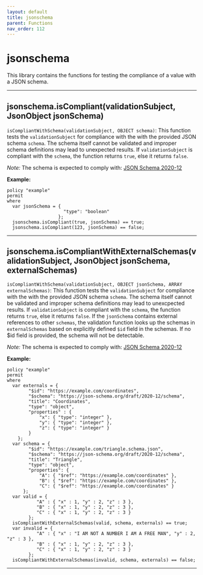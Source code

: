 ```yaml
---
layout: default
title: jsonschema
parent: Functions
nav_order: 112
---
```

# jsonschema

This library contains the functions for testing the compliance of a value with a JSON schema.



---

## jsonschema.isCompliant(validationSubject, JsonObject jsonSchema)

```isCompliantWithSchema(validationSubject, OBJECT schema)```:
This function tests the ```validationSubject``` for compliance with the with the provided JSON schema
```schema```.
The schema itself cannot be validated and improper schema definitions may lead to unexpected results.
If ```validationSubject``` is compliant with the ```schema```, the function returns ```true```,
else it returns ```false```.

*Note:* The schema is expected to comply with: [JSON Schema 2020-12](https://json-schema.org/draft/2020-12)

**Example:**
```
policy "example"
permit
where
  var jsonSchema = {
                     "type": "boolean"
                   };
  jsonschema.isCompliant(true, jsonSchema) == true;
  jsonschema.isCompliant(123, jsonSchema) == false;
```


---

## jsonschema.isCompliantWithExternalSchemas(validationSubject, JsonObject jsonSchema, externalSchemas)

```isCompliantWithSchema(validationSubject, OBJECT jsonSchema, ARRAY externalSchemas)```:
This function tests the ```validationSubject``` for compliance with the with the provided JSON schema
```schema```.
The schema itself cannot be validated and improper schema definitions may lead to unexcpected results.
If ```validationSubject``` is compliant with the ```schema```, the function returns ```true```,
else it returns ```false```.
If the ```jsonSchema``` contains external references to other ```schemas```, the validation function
looks up the schemas in ```externalSchemas``` based on explicitly defined ```$id``` field in the schemas.
If no $id field is provided, the schema will not be detectable.

*Note:* The schema is expected to comply with: [JSON Schema 2020-12](https://json-schema.org/draft/2020-12)

**Example:**
```
policy "example"
permit
where
  var externals = {
        "$id": "https://example.com/coordinates",
        "$schema": "https://json-schema.org/draft/2020-12/schema",
        "title": "Coordinates",
        "type": "object",
        "properties" : {
            "x": { "type": "integer" },
            "y": { "type": "integer" },
            "z": { "type": "integer" }
        }
    };
  var schema = {
        "$id": "https://example.com/triangle.schema.json",
        "$schema": "https://json-schema.org/draft/2020-12/schema",
        "title": "Triangle",
        "type": "object",
        "properties": {
            "A": { "$ref": "https://example.com/coordinates" },
            "B": { "$ref": "https://example.com/coordinates" },
            "C": { "$ref": "https://example.com/coordinates" }
      };
  var valid = {
           "A" : { "x" : 1, "y" : 2, "z" : 3 },
           "B" : { "x" : 1, "y" : 2, "z" : 3 },
           "C" : { "x" : 1, "y" : 2, "z" : 3 }
        };
  isCompliantWithExternalSchemas(valid, schema, externals) == true;
  var invalid = {
           "A" : { "x" : "I AM NOT A NUMBER I AM A FREE MAN", "y" : 2, "z" : 3 },
           "B" : { "x" : 1, "y" : 2, "z" : 3 },
           "C" : { "x" : 1, "y" : 2, "z" : 3 }
        };
  isCompliantWithExternalSchemas(invalid, schema, externals) == false;
```


---

